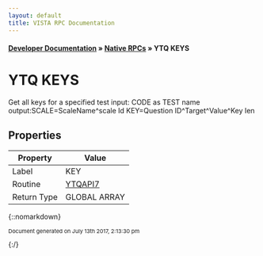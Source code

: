 ```yaml
---
layout: default
title: VISTA RPC Documentation
---
```


#### [Developer Documentation](../index) &#187; [Native RPCs](TableOfContents) &#187; YTQ KEYS<br/>
# YTQ KEYS

Get all keys for a specified test           input: CODE as TEST name           output:SCALE=ScaleName^scale Id                        KEY=Question ID^Target^Value^Key Ien 

## Properties

Property | Value
--- | ---
Label | KEY
Routine | [YTQAPI7](http://code.osehra.org/dox/Routine_YTQAPI7_source.html)
Return Type | GLOBAL ARRAY




{::nomarkdown} <br/><p style="font-size: 11px">Document generated on July 13th 2017, 2:13:30 pm</p>{:/}